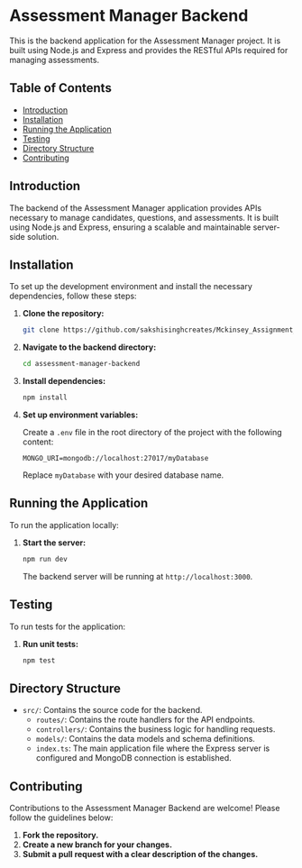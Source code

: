 # Assessment Manager Backend

This is the backend application for the Assessment Manager project. It is built using Node.js and Express and provides the RESTful APIs required for managing assessments.

## Table of Contents
- [Introduction](#introduction)
- [Installation](#installation)
- [Running the Application](#running-the-application)
- [Testing](#testing)
- [Directory Structure](#directory-structure)
- [Contributing](#contributing)

## Introduction

The backend of the Assessment Manager application provides APIs necessary to manage candidates, questions, and assessments. It is built using Node.js and Express, ensuring a scalable and maintainable server-side solution.

## Installation

To set up the development environment and install the necessary dependencies, follow these steps:

1. **Clone the repository:**

    ```bash
    git clone https://github.com/sakshisinghcreates/Mckinsey_Assignment_SakshiSingh.git
    ```

2. **Navigate to the backend directory:**

    ```bash
    cd assessment-manager-backend
    ```

3. **Install dependencies:**

    ```bash
    npm install
    ```

4. **Set up environment variables:**

   Create a `.env` file in the root directory of the project with the following content:

    ```plaintext
    MONGO_URI=mongodb://localhost:27017/myDatabase
    ```

   Replace `myDatabase` with your desired database name.

## Running the Application

To run the application locally:

1. **Start the server:**

    ```bash
    npm run dev
    ```

   The backend server will be running at `http://localhost:3000`.

## Testing

To run tests for the application:

1. **Run unit tests:**

    ```bash
    npm test
    ```

## Directory Structure

- `src/`: Contains the source code for the backend.
  - `routes/`: Contains the route handlers for the API endpoints.
  - `controllers/`: Contains the business logic for handling requests.
  - `models/`: Contains the data models and schema definitions.
  - `index.ts`: The main application file where the Express server is configured and MongoDB connection is established.

## Contributing

Contributions to the Assessment Manager Backend are welcome! Please follow the guidelines below:

1. **Fork the repository.**
2. **Create a new branch for your changes.**
3. **Submit a pull request with a clear description of the changes.**

